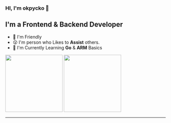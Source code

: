 ### HI, I'm okpycko 👋

## I'm a Frontend & Backend Developer
- 🤯 I'm Friendly
- 😲 I'm person who Likes to **Assist** others.
- 🤔 I'm Currently Learning **Go** & **ARM** Basics


<p>
  <img height="180em" src="https://github-readme-stats.vercel.app/api?username=okpycko&show_icons=true&hide_border=true&&count_private=true&include_all_commits=true&custom_title=okpycko%27s%20Github%20Statistics&theme=github_dark" />
  <img height="180em" src="https://github-readme-stats.vercel.app/api/top-langs/?username=okpycko&exclude_repo=KNN-Image-Classification&show_icons=true&hide_border=true&layout=compact&langs_count=8&theme=github_dark"/>
</p>

-----------------------------------
